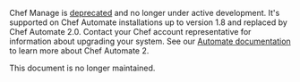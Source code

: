 Chef Manage is [deprecated](/versions/#deprecated-products-and-versions) and no
longer under active development. It's supported on Chef Automate installations
up to version 1.8 and replaced by Chef Automate 2.0. Contact your Chef account
representative for information about upgrading your system. See our
[Automate documentation](/automate/) to learn more about
Chef Automate 2.

This document is no longer maintained.
